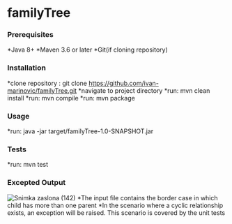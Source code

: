 # familyTree

### Prerequisites
*Java 8+
*Maven 3.6 or later
*Git(if cloning repository)

### Installation
*clone repository : git clone https://github.com/ivan-marinovic/familyTree.git
*navigate to project directory
*run: mvn clean install
*run: mvn compile
*run: mvn package

### Usage
*run: java -jar target/familyTree-1.0-SNAPSHOT.jar

### Tests
*run: mvn test

### Excepted Output
![Snimka zaslona (142)](https://user-images.githubusercontent.com/94760324/226491802-a91d6972-16f2-4524-8f66-dd03d6964600.png)
*The input file contains the border case in which child has more than one parent
*In the scenario where a cyclic relationship exists, an exception will be raised. This scenario is covered by the unit tests

